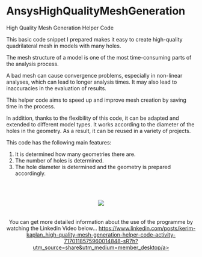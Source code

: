 # AnsysHighQualityMeshGeneration

High Quality Mesh Generation Helper Code

This basic code snippet I prepared makes it easy to create high-quality quadrilateral mesh in models with many holes.

The mesh structure of a model is one of the most time-consuming parts of the analysis process.

A bad mesh can cause convergence problems, especially in non-linear analyses, which can lead to longer analysis times. It may also lead to inaccuracies in the evaluation of results.

This helper code aims to speed up and improve mesh creation by saving time in the process.

In addition, thanks to the flexibility of this code, it can be adapted and extended to different model types. It works according to the diameter of the holes in the geometry. As a result, it can be reused in a variety of projects.

This code has the following main features:

1. It is determined how many geometries there are.
2. The number of holes is determined.
3. The hole diameter is determined and the geometry is prepared accordingly.


<br><br>

<div align="center">
  <img src="https://github.com/KrmKaplann/AnsysHighQualityMeshGeneration/assets/172985380/50334554-6918-46d9-aa30-f293635ad6bc">
</div>

<div align="center">
  <br><br>
  You can get more detailed information about the use of the programme by watching the Linkedin Video below...
  <a href="https://www.linkedin.com/posts/kerim-kaplan_high-quality-mesh-generation-helper-code-activity-7170118575960014848-sR7h?utm_source=share&utm_medium=member_desktop">https://www.linkedin.com/posts/kerim-kaplan_high-quality-mesh-generation-helper-code-activity-7170118575960014848-sR7h?utm_source=share&utm_medium=member_desktop/a>
</div>



